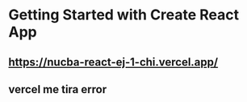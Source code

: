# Getting Started with Create React App

## https://nucba-react-ej-1-chi.vercel.app/
## vercel me tira error
